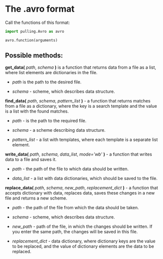 # The .avro format
Call the functions of this format:

```python
import pulling.Avro as avro

avro.function(arguments)
```
## Possible methods:
**get_data(** *path*, *schema* **)** is a function that returns data from a file as a list, where list elements are dictionaries in the file.

 - *path* is the path to the desired file.

 - *schema* - scheme, which describes data structure.


**find_data(** *path*, *schema*, *pattern_list* **)** - a function that returns matches from a file as a dictionary, where the key is a search template and the value is a list with the found matches.

 - *path* - is the path to the required file.

 - *schema* - a scheme describing data structure.

 - *pattern_list* - a list with templates, where each template is a separate list element.


**write_data(** *path*, *schema*, *data_list*, *mode='wb'* **)** - a function that writes data to a file and saves it.

 - *path* - the path of the file to which data should be written.

 - *data_list* - a list with data dictionaries, which should be saved to the file.


**replace_data(** *path*, *schema*, *new_path*, *replacement_dict* **)** - a function that accepts dictionary with data, replaces data, saves these changes in a new file and returns a new scheme.

 - *path* - the path of the file from which the data should be taken.

 - *schema* - scheme, which describes data structure.

 - *new_path* - path of the file, in which the changes should be written. If you enter the same path, the changes will be saved in this file.

 - *replacement_dict* - data dictionary, where dictionary keys are the value to be replaced, and the value of dictionary elements are the data to be replaced.